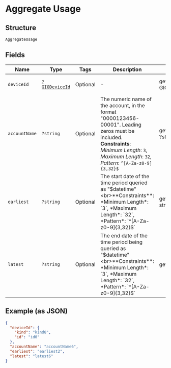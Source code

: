 
# Aggregate Usage

## Structure

`AggregateUsage`

## Fields

| Name | Type | Tags | Description | Getter | Setter |
|  --- | --- | --- | --- | --- | --- |
| `deviceId` | [`?GIODeviceId`](../../doc/models/gio-device-id.md) | Optional | - | getDeviceId(): ?GIODeviceId | setDeviceId(?GIODeviceId deviceId): void |
| `accountName` | `?string` | Optional | The numeric name of the account, in the format "0000123456-00001". Leading zeros must be included.<br>**Constraints**: *Minimum Length*: `3`, *Maximum Length*: `32`, *Pattern*: `^[A-Za-z0-9]{3,32}$` | getAccountName(): ?string | setAccountName(?string accountName): void |
| `earliest` | `?string` | Optional | The start date of the time period queried as "$datetime"<br>**Constraints**: *Minimum Length*: `3`, *Maximum Length*: `32`, *Pattern*: `^[A-Za-z0-9]{3,32}$` | getEarliest(): ?string | setEarliest(?string earliest): void |
| `latest` | `?string` | Optional | The end date of the time period being queried as "$datetime"<br>**Constraints**: *Minimum Length*: `3`, *Maximum Length*: `32`, *Pattern*: `^[A-Za-z0-9]{3,32}$` | getLatest(): ?string | setLatest(?string latest): void |

## Example (as JSON)

```json
{
  "deviceId": {
    "kind": "kind8",
    "id": "id0"
  },
  "accountName": "accountName6",
  "earliest": "earliest2",
  "latest": "latest6"
}
```

